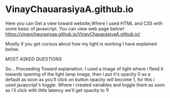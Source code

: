 # VinayChauarasiyaA.github.io
Here you can Get a view toward website,Where I used HTML and CSS with some basic of javascript.
You can view web page below!
https://vinaychaurasiyaa.github.io/VinayChauarasiyaA.github.io/


Mostly if you get curious about how my light is working I have explained below.

*MOST ASKED QUESTIONS*



So... Proceeding Toward explanation. I used a image of light where i flexd it towards opening of the light lamp image, then i put it's opacity 0 as a default as soon
as you'll click on button opacity will become 1, for this i used javascript's toggle. Where i created variables and toggle them as soon as i'll click with little latency
we'll get opacity to 1!
